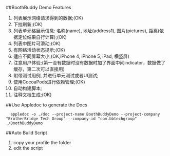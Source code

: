 ##BoothBuddy Demo Features

1. 列表展示网络请求得到的数据;(OK)
2. 下拉刷新;(OK)
3. 列表单元格展示信息: 名称(name), 地址(address1), 图片(pictures), 距离(依据定位结果自行计算);(OK)
4. 列表中图片可滑动;(OK)
5. 有网络活动状态提示;(OK)
6. 适应不同屏幕大小;(OK,iPhone 4, iPhone 5, iPad, 横竖屏)
7. 注意用户体验;(第一没有数据时没有数据时加了界面中间indicator，数据做了缓存，第二次可以直接用)
8. 附带测试用例, 并进行单元测试或者UI测试;
9. 使用CocoaPods进行依赖管理;(OK)
10. 自动构建脚本;
11. 注释文档生成;(OK)


##Use Appledoc to generate the Docs

      appledoc -o ./doc --project-name BoothBuddyDemo --project-company "BrotherBridge Tech Group" --company-id "com.bbtechgroup" ./BoothBuddyDemo


##Auto Build Script
1. copy your profile the folder
2. edit the script 